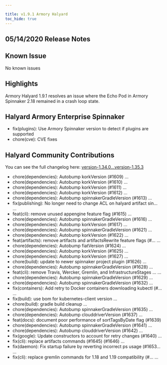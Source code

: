 ```yaml
---

title: v1.9.1 Armory Halyard
toc_hide: true
---
```


## 05/14/2020 Release Notes

## Known Issue
No known issues

## Highlights

Armory Halyard 1.9.1 resolves an issue where the Echo Pod in Armory Spinnaker 2.18 remained in a crash loop state.


## Halyard Armory Enterprise Spinnaker
- fix(plugins): Use Armory Spinnaker version to detect if plugins are supported
- chore(cve): CVE fixes


## Halyard Community Contributions 
You can see the full changelog here: [version-1.34.0...version-1.35.3](https://github.com/spinnaker/halyard/compare/version-1.34.0...version-1.35.3)

- chore(dependencies): Autobump korkVersion (#1609) …
- chore(dependencies): Autobump korkVersion (#1610) …
- chore(dependencies): Autobump korkVersion (#1611) …
- chore(dependencies): Autobump korkVersion (#1612) …
- chore(dependencies): Autobump spinnakerGradleVersion (#1613) …
- fix(publishing): No longer need to change ACL on halyard artifact sin… …
- feat(cli): remove unused appengine feature flag (#1615) …
- chore(dependencies): Autobump spinnakerGradleVersion (#1616) …
- chore(dependencies): Autobump korkVersion (#1617) …
- chore(dependencies): Autobump spinnakerGradleVersion (#1621) …
- chore(dependencies): Autobump korkVersion (#1622) …
- feat(artifacts): remove artifacts and artifactsRewrite feature flags (#… …
- chore(dependencies): Autobump fiatVersion (#1624) …
- chore(dependencies): Autobump korkVersion (#1625) …
- chore(dependencies): Autobump korkVersion (#1627) …
- chore(build): update to newer spinnaker project plugin (#1626) …
- chore(dependencies): Autobump spinnakerGradleVersion (#1628) …
- feat(cli): remove Travis, Wercker, Gremlin, and InfrastructureStages … …
- chore(dependencies): Autobump spinnakerGradleVersion (#1629) …
- chore(dependencies): Autobump spinnakerGradleVersion (#1632) …
- fix(containers): Add retry to Docker containers downloading kubectl (#… …
- fix(build): use bom for kubernetes-client version …
- chore(build): gradle build cleanup …
- chore(dependencies): Autobump spinnakerGradleVersion (#1635) …
- chore(dependencies): Autobump clouddriverVersion (#1637) …
- feat(docs): document poor performance of sortTagsByDate flag (#1639)
- chore(dependencies): Autobump spinnakerGradleVersion (#1641) …
- chore(dependencies): Autobump clouddriverVersion (#1642) …
- fix(google): Update constructors to account for retry changes (#1640) …
- fix(cli): replace artifacts commands (#1645) (#1646) …
- fix(daemon): Fix startup failure by reverting incorrect ps usage (#1653… …
- fix(cli): replace gremlin commands for 1.18 and 1.19 compatibility (#… …
